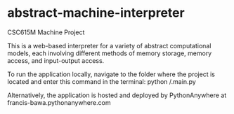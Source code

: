 # abstract-machine-interpreter
CSC615M Machine Project

This is a web-based interpreter for a variety of abstract computational models, each involving different methods of memory storage, memory access, and input-output access.

To run the application locally, navigate to the folder where the project is located and enter this command in the terminal: python /.main.py

Alternatively, the application is hosted and deployed by PythonAnywhere at francis-bawa.pythonanywhere.com